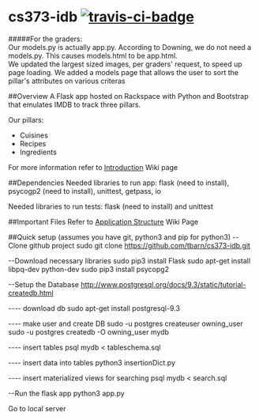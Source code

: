 # cs373-idb  [![travis-ci-badge](https://travis-ci.org/tbarn/cs373-idb.svg?branch=master)](https://travis-ci.org/tbarn/cs373-idb)

#####For the graders:    
Our models.py is actually app.py. According to Downing, we do not need a models.py. This causes models.html to be app.html.    
We updated the largest sized images, per graders' request, to speed up page loading.
We added a models page that allows the user to sort the pillar's attributes on various criteras

##Overview
A Flask app hosted on Rackspace with Python and Bootstrap that emulates IMDB to track three pillars.

Our pillars:
* Cuisines
* Recipes
* Ingredients

For more information refer to [Introduction](https://github.com/tbarn/cs373-idb/wiki/Introduction) Wiki page

##Dependencies
Needed libraries to run app: flask (need to install), psycogp2 (need to install), unittest, getpass, io

Needed libraries to run tests: flask (need to install) and unittest

##Important Files
Refer to [Application Structure](https://github.com/tbarn/cs373-idb/wiki/Application%20Structure) Wiki Page

##Quick setup (assumes you have git, python3 and pip for python3)
--Clone github project
sudo git clone https://github.com/tbarn/cs373-idb.git

--Download necessary libraries
sudo pip3 install Flask
sudo apt-get install libpq-dev python-dev
sudo pip3 install psycopg2

--Setup the Database
http://www.postgresql.org/docs/9.3/static/tutorial-createdb.html

---- download db
sudo apt-get install postgresql-9.3

---- make user and create DB 
sudo -u postgres createuser owning_user
sudo -u postgres createdb -O owning_user mydb

---- insert tables
psql mydb < tableschema.sql 

---- insert data into tables
python3 insertionDict.py 

---- insert materialized views for searching
psql mydb < search.sql


--Run the flask app
python3 app.py

Go to local server 


